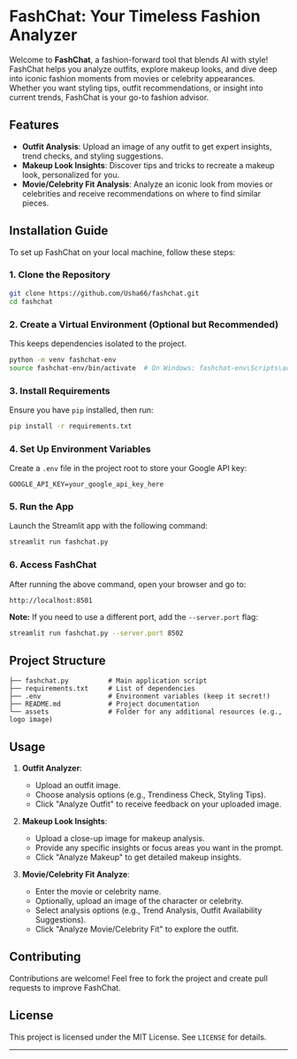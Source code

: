 # FashChat: Your Timeless Fashion Analyzer

Welcome to **FashChat**, a fashion-forward tool that blends AI with style! FashChat helps you analyze outfits, explore makeup looks, and dive deep into iconic fashion moments from movies or celebrity appearances. Whether you want styling tips, outfit recommendations, or insight into current trends, FashChat is your go-to fashion advisor.

## Features

- **Outfit Analysis**: Upload an image of any outfit to get expert insights, trend checks, and styling suggestions.
- **Makeup Look Insights**: Discover tips and tricks to recreate a makeup look, personalized for you.
- **Movie/Celebrity Fit Analysis**: Analyze an iconic look from movies or celebrities and receive recommendations on where to find similar pieces.

## Installation Guide

To set up FashChat on your local machine, follow these steps:

### 1. Clone the Repository

```bash
git clone https://github.com/Usha66/fashchat.git
cd fashchat
```

### 2. Create a Virtual Environment (Optional but Recommended)

This keeps dependencies isolated to the project.

```bash
python -m venv fashchat-env
source fashchat-env/bin/activate  # On Windows: fashchat-env\Scripts\activate
```

### 3. Install Requirements

Ensure you have `pip` installed, then run:

```bash
pip install -r requirements.txt
```

### 4. Set Up Environment Variables

Create a `.env` file in the project root to store your Google API key:

```plaintext
GOOGLE_API_KEY=your_google_api_key_here
```

### 5. Run the App

Launch the Streamlit app with the following command:

```bash
streamlit run fashchat.py
```

### 6. Access FashChat

After running the above command, open your browser and go to:

```plaintext
http://localhost:8501
```

**Note:** If you need to use a different port, add the `--server.port` flag:

```bash
streamlit run fashchat.py --server.port 8502
```

## Project Structure

```plaintext
├── fashchat.py          # Main application script
├── requirements.txt     # List of dependencies
├── .env                 # Environment variables (keep it secret!)
├── README.md            # Project documentation
└── assets               # Folder for any additional resources (e.g., logo image)
```

## Usage

1. **Outfit Analyzer**:
   - Upload an outfit image.
   - Choose analysis options (e.g., Trendiness Check, Styling Tips).
   - Click "Analyze Outfit" to receive feedback on your uploaded image.

2. **Makeup Look Insights**:
   - Upload a close-up image for makeup analysis.
   - Provide any specific insights or focus areas you want in the prompt.
   - Click "Analyze Makeup" to get detailed makeup insights.

3. **Movie/Celebrity Fit Analyze**:
   - Enter the movie or celebrity name.
   - Optionally, upload an image of the character or celebrity.
   - Select analysis options (e.g., Trend Analysis, Outfit Availability Suggestions).
   - Click "Analyze Movie/Celebrity Fit" to explore the outfit.

## Contributing

Contributions are welcome! Feel free to fork the project and create pull requests to improve FashChat.

## License

This project is licensed under the MIT License. See `LICENSE` for details.

---
